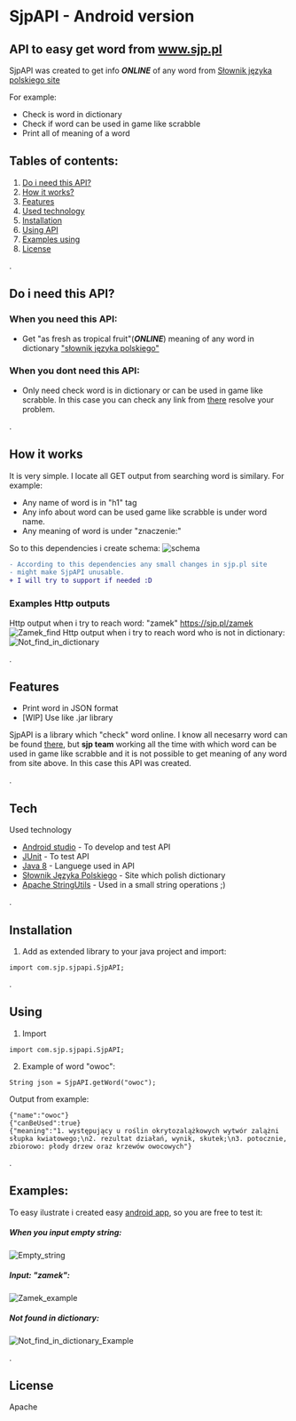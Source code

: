 # SjpAPI - Android version
## API to easy get word from www.sjp.pl 

SjpAPI was created to get info ***ONLINE*** of any word from [Słownik języka polskiego site](www.sjp.pl)

For example:
- Check is word in dictionary
- Check if word can be used in game like scrabble
- Print all of meaning of a word
 
## Tables of contents:
1. [ Do i need this API? ](#need)
2. [ How it works? ](#how)
3. [ Features ](#fea)
4. [Used technology](#tech)
5. [ Installation ](#instal)
6. [ Using API ](#using)
7. [ Examples using ](#examples)
8. [ License ](#lic)

<a name="need">.</a>
## Do i need this API?

### When you need this API:
- Get "as fresh as tropical fruit"(***ONLINE***) meaning of any word in dictionary ["słownik języka polskiego"](https://www.sjp.pl) 

### When you dont need this API:
- Only need check word is in dictionary or can be used in game like scrabble.
In this case you can check any link from [there](https://sjp.pl/slownik/po.phtml)
resolve your problem.

<a name="how">.</a>
## How it works
It is very simple. I locate all GET output from searching word is similary. For example:
- Any name of word is in "h1" tag
- Any info about word can be used game like scrabble is under word name.
- Any meaning of word is under "znaczenie:"

So to this dependencies i create schema:
![schema](https://github.com/GHRik/SjpAPI/blob/main/schema/block_schema.PNG?raw=true)

```diff
- According to this dependencies any small changes in sjp.pl site
- might make SjpAPI unusable.
+ I will try to support if needed :D
```

### Examples Http outputs

Http output when i try to reach word: "zamek" https://sjp.pl/zamek
![Zamek_find](https://github.com/GHRik/SjpAPI/blob/main/examplesInCurl/curlZamekExample.PNG?raw=true)
Http output when i try to reach word who is not in dictionary:
![Not_find_in_dictionary](https://github.com/GHRik/SjpAPI/blob/main/examplesInCurl/curlNotDetectedExample.PNG?raw=true)


<a name="fea">.</a>
## Features

- Print word in JSON format
- [WIP] Use like .jar library

SjpAPI is a library which "check" word online. 
I know all necesarry word can be found [there](https://sjp.pl/slownik/po.phtml),
but **sjp team** working all the time with which word can be used in game like scrabble and
it is not possible to get meaning of any word from site above.
In this case this API was created.

<a name="tech">.</a>
## Tech

Used technology 

- [Android studio](https://developer.android.com/studio) - To develop and test API
- [JUnit](https://junit.org/junit5/) - To test API
- [Java 8](https://java.com/pl/download/help/java8.html) - Languege used in API
- [Słownik Języka Polskiego](https://sjp.pl) - Site which polish dictionary
- [Apache StringUtils](http://commons.apache.org/proper/commons-lang/apidocs/org/apache/commons/lang3/StringUtils.html) - Used in a small string operations ;)  

<a name="instal">.</a>
## Installation

 1. Add as extended library to your java project and import:
 ```
 import com.sjp.sjpapi.SjpAPI;
 ```

<a name="using">.</a>
## Using

1. Import
```
import com.sjp.sjpapi.SjpAPI;
```

2. Example of word "owoc":
```
String json = SjpAPI.getWord("owoc");
```

Output from example:
```
{"name":"owoc"}
{"canBeUsed":true}
{"meaning":"1. występujący u roślin okrytozalążkowych wytwór zalążni słupka kwiatowego;\n2. rezultat działań, wynik, skutek;\n3. potocznie, zbiorowo: płody drzew oraz krzewów owocowych"}
```

<a name="examples">.</a>
## Examples:
To easy ilustrate i created easy [android app](https://github.com/GHRik/SjpAPI/blob/main/examplesCode/MainActivity.java), so you are free to test it:

##### When you input empty string:
![Empty_string](https://github.com/GHRik/SjpAPI/blob/main/examplesCode/EmptyStringExample.PNG?raw=true)

##### Input: "zamek":
![Zamek_example](https://github.com/GHRik/SjpAPI/blob/main/examplesCode/ZamekExample.PNG?raw=true)

##### Not found in dictionary:
![Not_find_in_dictionary_Example](https://github.com/GHRik/SjpAPI/blob/main/examplesCode/NotFoundInDictionaryExample.PNG?raw=true)


<a name="lic">.</a>
## License
Apache 
